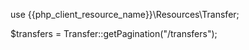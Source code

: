 use {{php_client_resource_name}}\Resources\Transfer;

$transfers = Transfer::getPagination("/transfers");

